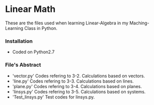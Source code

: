 # Linear Math
These are the files used when learning Linear-Algebra
in my Maching-Learning Class in Python.

### Installation
- Coded on Python2.7

### File's Abstract
- 'vector.py' Codes refering to 3-2. Calculations based on vectors.
- 'line.py'   Codes refering to 3-3. Calculations based on lines.
- 'plane.py'  Codes refering to 3-4. Calculations based on planes.
- 'linsys.py' Codes refering to 3-5. Calculations based on systems.
- 'Test_linsys.py'  Test codes for linsys.py.
